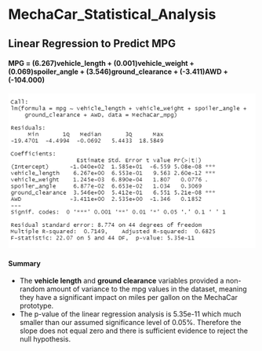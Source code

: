 # MechaCar_Statistical_Analysis

## Linear Regression to Predict MPG

#### MPG = (6.267)vehicle_length + (0.001)vehicle_weight + (0.069)spoiler_angle + (3.546)ground_clearance + (-3.411)AWD + (-104.000)

![LinearRegressionMPG.png](Resources/LinearRegressionMPG.png)

#### Summary
* The **vehicle length** and **ground clearance** variables provided a non-random amount of variance to the mpg values in the dataset, meaning they have a significant impact on miles per gallon on the MechaCar prototype.
* The p-value of the linear regression analysis is 5.35e-11 which much smaller than our assumed significance level of 0.05%. Therefore the slope does not equal zero and there is sufficient evidence to reject the null hypothesis.
